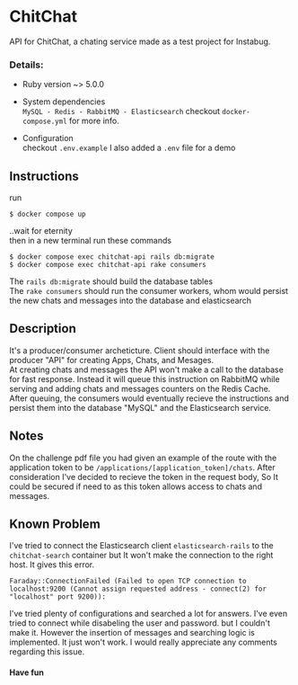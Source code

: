 # ChitChat

API for ChitChat, a chating service made as a test project for Instabug.

### Details:

* Ruby version ~> 5.0.0

* System dependencies  
  `MySQL - Redis - RabbitMQ - Elasticsearch` checkout `docker-compose.yml` for more info.

* Configuration  
  checkout `.env.example` I also added a `.env` file for a demo

## Instructions  

run  
``` 
$ docker compose up 
```  
..wait for eternity  
then in a new terminal run these commands
```
$ docker compose exec chitchat-api rails db:migrate
$ docker compose exec chitchat-api rake consumers
```

The `rails db:migrate` should build the database tables  
The `rake consumers` should run the consumer workers, whom would persist the new chats and messages into the database and elasticsearch  

## Description  
It's a producer/consumer archeticture. Client should interface with the producer "API" for creating Apps, Chats, and Mesages.  
At creating chats and messages the API won't make a call to the database for fast response. Instead it will queue this instruction on RabbitMQ while serving and adding chats and messages counters on the Redis Cache.  
After queuing, the consumers would eventually recieve the instructions and persist them into the database "MySQL" and the Elasticsearch service.  

## Notes  
On the challenge pdf file you had given an example of the route with the application token to be `/applications/[application_token]/chats`. After consideration I've decided to recieve the token in the request body, So It could be secured if need to as this token allows access to chats and messages.  

## Known Problem  

I've tried to connect the Elasticsearch client `elasticsearch-rails` to the `chitchat-search` container but It won't make the connection to the right host. It gives this error.  
```
Faraday::ConnectionFailed (Failed to open TCP connection to localhost:9200 (Cannot assign requested address - connect(2) for "localhost" port 9200)):
```
I've tried plenty of configurations and searched a lot for answers. I've even tried to connect while disabeling the user and password. but I couldn't make it. However the insertion of messages and searching logic is implemented. It just won't work. I would really appreciate any comments regarding this issue.  

#### Have fun
